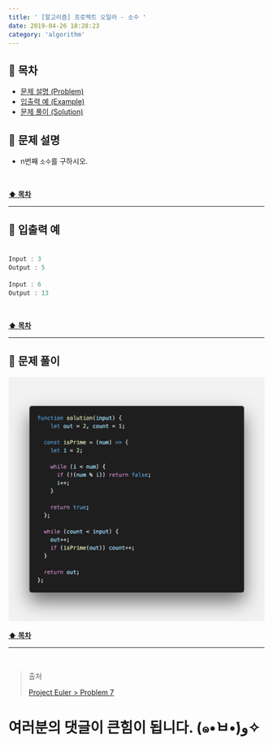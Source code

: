 ```yaml
---
title: ' [알고리즘] 프로젝트 오일러 - 소수 '
date: 2019-04-26 18:28:23
category: 'algorithm'
---
```


## **💎 목차**
  * [문제 설명 (Problem)](#-문제-설명)
  * [입출력 예 (Example)](#-입출력-예)
  * [문제 풀이 (Solution)](#-문제-풀이)

## **📕 문제 설명**

- n번째 `소수`를 구하시오.

<br />

**[⬆ 목차](#-목차)**

---

## **📙 입출력 예**

```js

Input : 3
Output : 5

Input : 6
Output : 13

```

<br />

**[⬆ 목차](#-목차)**

---

## **📘 문제 풀이**

![](../../../../assets/algorithm/euler/euler.7.solution.png)
<br />

**[⬆ 목차](#-목차)**

---

<br />

> 출처
>
> <a href="http://euler.synap.co.kr/prob_detail.php?id=7" target="_blank">Project Euler > Problem 7</a>

# 여러분의 댓글이 큰힘이 됩니다. (๑•̀ㅂ•́)و✧
